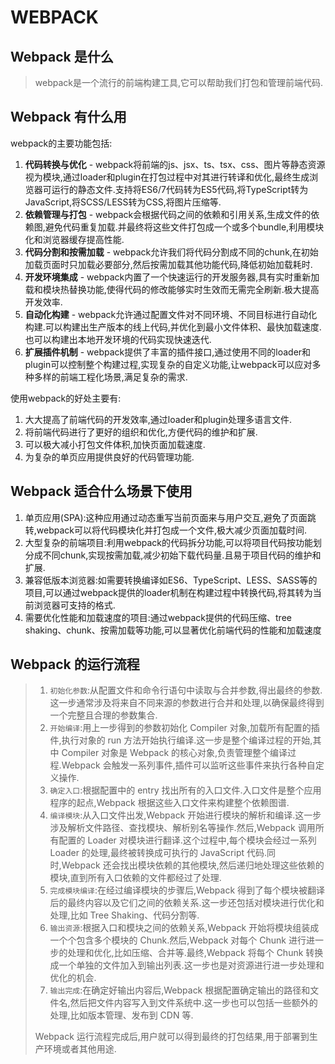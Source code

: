 # WEBPACK

## Webpack 是什么

>webpack是一个流行的前端构建工具,它可以帮助我们打包和管理前端代码.

## Webpack 有什么用

webpack的主要功能包括:

1. **代码转换与优化** - webpack将前端的js、jsx、ts、tsx、css、图片等静态资源视为模块,通过loader和plugin在打包过程中对其进行转译和优化,最终生成浏览器可运行的静态文件.支持将ES6/7代码转为ES5代码,将TypeScript转为JavaScript,将SCSS/LESS转为CSS,将图片压缩等.
2. **依赖管理与打包** - webpack会根据代码之间的依赖和引用关系,生成文件的依赖图,避免代码重复加载.并最终将这些文件打包成一个或多个bundle,利用模块化和浏览器缓存提高性能.
3. **代码分割和按需加载** - webpack允许我们将代码分割成不同的chunk,在初始加载页面时只加载必要部分,然后按需加载其他功能代码,降低初始加载耗时.
4. **开发环境集成** - webpack内置了一个快速运行的开发服务器,具有实时重新加载和模块热替换功能,使得代码的修改能够实时生效而无需完全刷新.极大提高开发效率.
5. **自动化构建** - webpack允许通过配置文件对不同环境、不同目标进行自动化构建.可以构建出生产版本的线上代码,并优化到最小文件体积、最快加载速度.也可以构建出本地开发环境的代码实现快速迭代.
6. **扩展插件机制** - webpack提供了丰富的插件接口,通过使用不同的loader和plugin可以控制整个构建过程,实现复杂的自定义功能,让webpack可以应对多种多样的前端工程化场景,满足复杂的需求.

使用webpack的好处主要有:

1. 大大提高了前端代码的开发效率,通过loader和plugin处理多语言文件.
2. 将前端代码进行了更好的组织和优化,方便代码的维护和扩展.
3. 可以极大减小打包文件体积,加快页面加载速度.
4. 为复杂的单页应用提供良好的代码管理功能.

## Webpack 适合什么场景下使用

1. 单页应用(SPA):这种应用通过动态重写当前页面来与用户交互,避免了页面跳转,webpack可以将代码模块化并打包成一个文件,极大减少页面加载时间.
2. 大型复杂的前端项目:利用webpack的代码拆分功能,可以将项目代码按功能划分成不同chunk,实现按需加载,减少初始下载代码量.且易于项目代码的维护和扩展.
3. 兼容低版本浏览器:如需要转换编译如ES6、TypeScript、LESS、SASS等的项目,可以通过webpack提供的loader机制在构建过程中转换代码,将其转为当前浏览器可支持的格式.
4. 需要优化性能和加载速度的项目:通过webpack提供的代码压缩、tree shaking、chunk、按需加载等功能,可以显著优化前端代码的性能和加载速度

## Webpack 的运行流程

>1. `初始化参数`:从配置文件和命令行语句中读取与合并参数,得出最终的参数.这一步通常涉及将来自不同来源的参数进行合并和处理,以确保最终得到一个完整且合理的参数集合.
>2. `开始编译`:用上一步得到的参数初始化 Compiler 对象,加载所有配置的插件,执行对象的 run 方法开始执行编译.这一步是整个编译过程的开始,其中 Compiler 对象是 Webpack 的核心对象,负责管理整个编译过程.Webpack 会触发一系列事件,插件可以监听这些事件来执行各种自定义操作.
>3. `确定入口`:根据配置中的 entry 找出所有的入口文件.入口文件是整个应用程序的起点,Webpack 根据这些入口文件来构建整个依赖图谱.
>4. `编译模块`:从入口文件出发,Webpack 开始进行模块的解析和编译.这一步涉及解析文件路径、查找模块、解析别名等操作.然后,Webpack 调用所有配置的 Loader 对模块进行翻译.这个过程中,每个模块会经过一系列 Loader 的处理,最终被转换成可执行的 JavaScript 代码.同时,Webpack 还会找出模块依赖的其他模块,然后递归地处理这些依赖的模块,直到所有入口依赖的文件都经过了处理.
>5. `完成模块编译`:在经过编译模块的步骤后,Webpack 得到了每个模块被翻译后的最终内容以及它们之间的依赖关系.这一步还包括对模块进行优化和处理,比如 Tree Shaking、代码分割等.
>6. `输出资源`:根据入口和模块之间的依赖关系,Webpack 开始将模块组装成一个个包含多个模块的 Chunk.然后,Webpack 对每个 Chunk 进行进一步的处理和优化,比如压缩、合并等.最终,Webpack 将每个 Chunk 转换成一个单独的文件加入到输出列表.这一步也是对资源进行进一步处理和优化的机会.
>7. `输出完成`:在确定好输出内容后,Webpack 根据配置确定输出的路径和文件名,然后把文件内容写入到文件系统中.这一步也可以包括一些额外的处理,比如版本管理、发布到 CDN 等.
>
>Webpack 运行流程完成后,用户就可以得到最终的打包结果,用于部署到生产环境或者其他用途.
